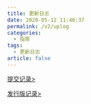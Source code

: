 ```yaml
---
title: 更新日志
date: 2020-05-12 11:46:37
permalink: /v2/uplog
categories: 
  - 指南
tags: 
  - 更新日志
article: false
---
```


[提交记录>](https://gitee.com/skyselang/yylAdmin/commits/master)

[发行版记录>](https://gitee.com/skyselang/yylAdmin/releases)
